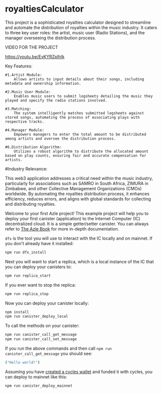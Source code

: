 # royaltiesCalculator
This project is a sophisticated royalties calculator designed to streamline and automate the distribution of royalties within the music industry. It caters to three key user roles: the artist, music user (Radio Stations), and the manager overseeing the distribution process.

VIDEO FOR THE PROJECT

https://youtu.be/EvKYRZpIhIk

Key Features:

    #1.Artist Module:
        Allows artists to input details about their songs, including metadata and ownership information.

    #2.Music User Module:
        Enables music users to submit logsheets detailing the music they played and specify the radio stations involved.

    #3.Matching:
        The system intelligently matches submitted logsheets against stored songs, automating the process of associating plays with respective tracks.

    #4.Manager Module:
        Empowers managers to enter the total amount to be distributed among artists and oversee the distribution process.

    #6.Distribution Algorithm:
        Utilizes a robust algorithm to distribute the allocated amount based on play counts, ensuring fair and accurate compensation for artists.

#Industry Relevance:

This web3 application addresses a critical need within the music industry, particularly for associations such as SAMRO in South Africa, ZIMURA in Zimbabwe, and other Collective Management Organizations (CMOs) worldwide. By automating the royalties distribution process, it enhances efficiency, reduces errors, and aligns with global standards for collecting and distributing royalties.

Welcome to your first Azle project! This example project will help you to deploy your first canister (application) to the Internet Computer (IC) decentralized cloud. It is a simple getter/setter canister. You can always refer to [The Azle Book](https://demergent-labs.github.io/azle/) for more in-depth documentation.

`dfx` is the tool you will use to interact with the IC locally and on mainnet. If you don't already have it installed:

```bash
npm run dfx_install
```

Next you will want to start a replica, which is a local instance of the IC that you can deploy your canisters to:

```bash
npm run replica_start
```

If you ever want to stop the replica:

```bash
npm run replica_stop
```

Now you can deploy your canister locally:

```bash
npm install
npm run canister_deploy_local
```

To call the methods on your canister:

```bash
npm run canister_call_get_message
npm run canister_call_set_message
```

If you run the above commands and then call `npm run canister_call_get_message` you should see:

```bash
("Hello world!")
```

Assuming you have [created a cycles wallet](https://internetcomputer.org/docs/current/developer-docs/quickstart/network-quickstart) and funded it with cycles, you can deploy to mainnet like this:

```bash
npm run canister_deploy_mainnet
```
